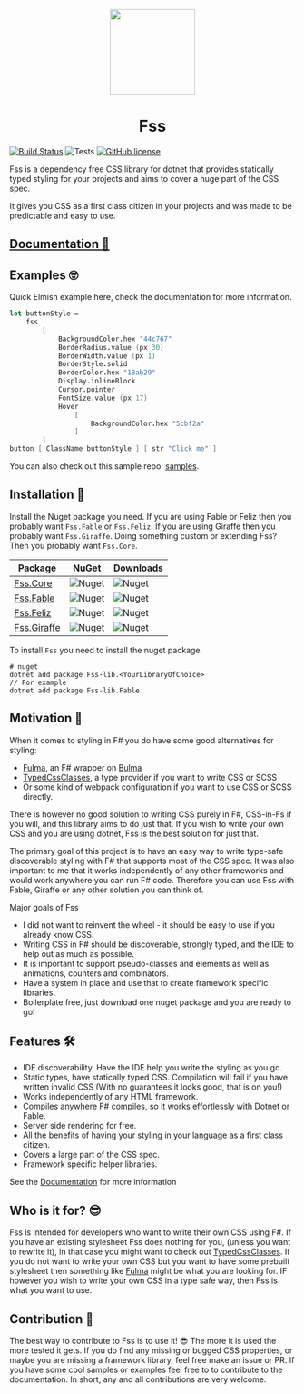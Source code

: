 <p align="center">
    <img src="https://github.com/Bjorn-Strom/FSS/raw/master/logo.png" width="150px" />
    <h1 align="center">Fss</h1>
</p>

[![Build Status](https://img.shields.io/endpoint.svg?url=https%3A%2F%2Factions-badge.atrox.dev%2Fbjorn-strom%2FFSS%2Fbadge&style=for-the-badge)](https://actions-badge.atrox.dev/bjorn-strom/FSS/goto) ![Tests](https://img.shields.io/badge/TESTS-2577-9cf?style=for-the-badge) [![GitHub license](https://img.shields.io/github/license/Bjorn-Strom/FSS?style=for-the-badge)](https://github.com/Bjorn-Strom/FSS/blob/master/LICENSE.md)

Fss is a dependency free CSS library for dotnet that provides statically typed styling for your projects and aims to
cover a huge part of the CSS spec.

It gives you CSS as a first class citizen in your projects and was made to be predictable and easy to use.

## [Documentation 📖](https://bjorn-strom.github.io/FSS/)

## Examples 🤓

Quick Elmish example here, check the documentation for more information.

```fsharp
let buttonStyle =
    fss
        [
            BackgroundColor.hex "44c767"
            BorderRadius.value (px 30)
            BorderWidth.value (px 1)
            BorderStyle.solid
            BorderColor.hex "18ab29"
            Display.inlineBlock
            Cursor.pointer
            FontSize.value (px 17)
            Hover
                [
                    BackgroundColor.hex "5cbf2a"
                ]
        ]
button [ ClassName buttonStyle ] [ str "Click me" ]
```

You can also check out this sample repo: [samples](https://github.com/Bjorn-Strom/Fss-Samples).

## Installation 💾

Install the Nuget package you need. If you are using Fable or Feliz then you probably want `Fss.Fable` or `Fss.Feliz`.
If you are using Giraffe then you probably want `Fss.Giraffe`. Doing something custom or extending Fss? Then you
probably want `Fss.Core`.

| Package                                                        | NuGet                                                                                   | Downloads                                                                                |
|----------------------------------------------------------------|-----------------------------------------------------------------------------------------|------------------------------------------------------------------------------------------|
| [Fss.Core ](https://www.nuget.org/packages/Fss-lib.Core/)      | ![Nuget](https://img.shields.io/nuget/v/fss-lib.core?style=for-the-badge&logo=nuget)    | ![Nuget](https://img.shields.io/nuget/dt/fss-lib.core?style=for-the-badge&logo=nuget)    |
| [Fss.Fable](https://www.nuget.org/packages/Fss-lib.Fable/)     | ![Nuget](https://img.shields.io/nuget/v/fss-lib.fable?style=for-the-badge&logo=nuget)   | ![Nuget](https://img.shields.io/nuget/dt/fss-lib.fable?style=for-the-badge&logo=nuget)   |
| [Fss.Feliz](https://www.nuget.org/packages/Fss-lib-feliz/)     | ![Nuget](https://img.shields.io/nuget/v/fss-lib.feliz?style=for-the-badge&logo=nuget)   | ![Nuget](https://img.shields.io/nuget/dt/fss-lib.feliz?style=for-the-badge&logo=nuget)   |
| [Fss.Giraffe](https://www.nuget.org/packages/Fss-lib.Giraffe/) | ![Nuget](https://img.shields.io/nuget/v/fss-lib.giraffe?style=for-the-badge&logo=nuget) | ![Nuget](https://img.shields.io/nuget/dt/fss-lib.giraffe?style=for-the-badge&logo=nuget) |

To install `Fss` you need to install the nuget package.

```
# nuget
dotnet add package Fss-lib.<YourLibraryOfChoice>
// For example
dotnet add package Fss-lib.Fable
```

## Motivation 🏁

When it comes to styling in F# you do have some good alternatives for styling:

- [Fulma](https://fulma.github.io/Fulma/), an F# wrapper on [Bulma](https://bulma.io/)
- [TypedCssClasses](https://github.com/zanaptak/TypedCssClasses), a type provider if you want to write CSS or SCSS
- Or some kind of webpack configuration if you want to use CSS or SCSS directly.

There is however no good solution to writing CSS purely in F#, CSS-in-Fs if you will, and this library aims to do just
that. If you wish to write your own CSS and you are using dotnet, Fss is the best solution for just that.

The primary goal of this project is to have an easy way to write type-safe discoverable styling with F# that supports
most of the CSS spec. It was also important to me that it works independently of any other frameworks and would work
anywhere you can run F# code. Therefore you can use Fss with Fable, Giraffe or any other solution you can think of.

Major goals of Fss

- I did not want to reinvent the wheel - it should be easy to use if you already know CSS.
- Writing CSS in F# should be discoverable, strongly typed, and the IDE to help out as much as possible.
- It is important to support pseudo-classes and elements as well as animations, counters and combinators.
- Have a system in place and use that to create framework specific libraries.
- Boilerplate free, just download one nuget package and you are ready to go!

## Features 🛠

- IDE discoverability. Have the IDE help you write the styling as you go.
- Static types, have statically typed CSS. Compilation will fail if you have written invalid CSS (With no guarantees it
  looks good, that is on you!)
- Works independently of any HTML framework.
- Compiles anywhere F# compiles, so it works effortlessly with Dotnet or Fable.
- Server side rendering for free.
- All the benefits of having your styling in your language as a first class citizen.
- Covers a large part of the CSS spec.
- Framework specific helper libraries.

See the [Documentation](https://bjorn-strom.github.io/FSS/) for more information

## Who is it for? 😎

Fss is intended for developers who want to write their own CSS using F#. If you have an existing stylesheet Fss does
nothing for you, (unless you want to rewrite it), in that case you might want to check
out [TypedCssClasses](https://github.com/zanaptak/TypedCssClasses). If you do not want to write your own CSS but you
want to have some prebuilt stylesheet then something like [Fulma](https://fulma.github.io/Fulma/) might be what you are
looking for. IF however you wish to write your own CSS in a type safe way, then Fss is what you want to use.

## Contribution 🔨

The best way to contribute to Fss is to use it! 😎 The more it is used the more tested it gets. If you do find any
missing or bugged CSS properties, or maybe you are missing a framework library, feel free make an issue or PR. If you
have some cool samples or examples feel free to to contribute to the documentation. In short, any and all contributions
are very welcome.




